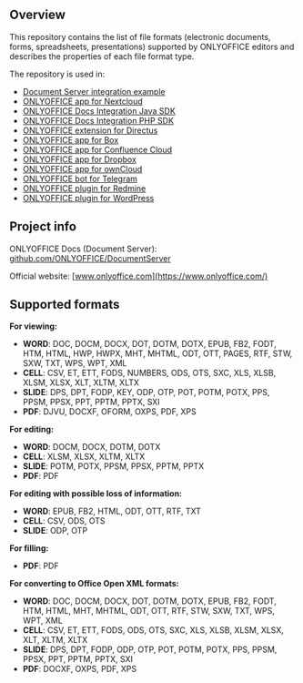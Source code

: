 ﻿## Overview

This repository contains the list of file formats (electronic documents, forms, spreadsheets, presentations) supported by ONLYOFFICE editors and describes the properties of each file format type.

The repository is used in:
* [Document Server integration example](https://github.com/ONLYOFFICE/document-server-integration)
* [ONLYOFFICE app for Nextcloud](https://github.com/ONLYOFFICE/onlyoffice-nextcloud)
* [ONLYOFFICE Docs Integration Java SDK](https://github.com/ONLYOFFICE/docs-integration-sdk-java)
* [ONLYOFFICE Docs Integration PHP SDK](https://github.com/ONLYOFFICE/docs-integration-sdk-php)
* [ONLYOFFICE extension for Directus](https://github.com/ONLYOFFICE/onlyoffice-directus)
* [ONLYOFFICE app for Box](https://github.com/ONLYOFFICE/onlyoffice-box)
* [ONLYOFFICE app for Confluence Cloud](https://github.com/ONLYOFFICE/onlyoffice-confluence-cloud)
* [ONLYOFFICE app for Dropbox](https://github.com/ONLYOFFICE/onlyoffice-dropbox)
* [ONLYOFFICE app for ownCloud](https://github.com/ONLYOFFICE/onlyoffice-owncloud)
* [ONLYOFFICE bot for Telegram](https://github.com/ONLYOFFICE/onlyoffice-telegram)
* [ONLYOFFICE plugin for Redmine](https://github.com/ONLYOFFICE/onlyoffice-redmine)
* [ONLYOFFICE plugin for WordPress](https://github.com/ONLYOFFICE/onlyoffice-wordpress)

## Project info

ONLYOFFICE Docs (Document Server): [github.com/ONLYOFFICE/DocumentServer](https://github.com/ONLYOFFICE/DocumentServer)

Official website: [www.onlyoffice.com](https://www.onlyoffice.com/)

## Supported formats

**For viewing:**
* **WORD**: DOC, DOCM, DOCX, DOT, DOTM, DOTX, EPUB, FB2, FODT, HTM, HTML, HWP, HWPX, MHT, MHTML, ODT, OTT, PAGES, RTF, STW, SXW, TXT, WPS, WPT, XML
* **CELL**: CSV, ET, ETT, FODS, NUMBERS, ODS, OTS, SXC, XLS, XLSB, XLSM, XLSX, XLT, XLTM, XLTX
* **SLIDE**: DPS, DPT, FODP, KEY, ODP, OTP, POT, POTM, POTX, PPS, PPSM, PPSX, PPT, PPTM, PPTX, SXI
* **PDF**: DJVU, DOCXF, OFORM, OXPS, PDF, XPS

**For editing:**

* **WORD**: DOCM, DOCX, DOTM, DOTX
* **CELL**: XLSM, XLSX, XLTM, XLTX
* **SLIDE**: POTM, POTX, PPSM, PPSX, PPTM, PPTX
* **PDF**: PDF

**For editing with possible loss of information:**

* **WORD**: EPUB, FB2, HTML, ODT, OTT, RTF, TXT
* **CELL**: CSV, ODS, OTS
* **SLIDE**: ODP, OTP

**For filling:**

* **PDF**: PDF

**For converting to Office Open XML formats:**

* **WORD**: DOC, DOCM, DOCX, DOT, DOTM, DOTX, EPUB, FB2, FODT, HTM, HTML, MHT, MHTML, ODT, OTT, RTF, STW, SXW, TXT, WPS, WPT, XML
* **CELL**: CSV, ET, ETT, FODS, ODS, OTS, SXC, XLS, XLSB, XLSM, XLSX, XLT, XLTM, XLTX
* **SLIDE**: DPS, DPT, FODP, ODP, OTP, POT, POTM, POTX, PPS, PPSM, PPSX, PPT, PPTM, PPTX, SXI
* **PDF**: DOCXF, OXPS, PDF, XPS
